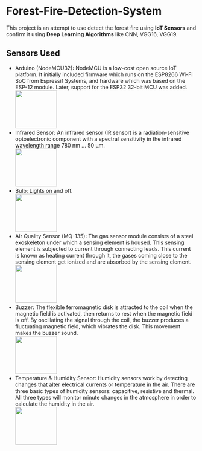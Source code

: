 # Forest-Fire-Detection-System
This project is an attempt to use detect the forest fire using **IoT Sensors** and confirm it using **Deep Learning Algorithms** like CNN, VGG16, VGG19.

## Sensors Used
  - Arduino (NodeMCU32): NodeMCU is a low-cost open source IoT platform. It initially included firmware which runs on the ESP8266 Wi-Fi SoC from Espressif Systems, and hardware which was based on the ESP-12 module. Later, support for the ESP32 32-bit MCU was added.
    <br> <img src="https://user-images.githubusercontent.com/72027411/211216615-cd1a5596-9174-443e-8753-99af3d9abbe0.jpg" width="110" height="100">
  - Infrared Sensor: An infrared sensor (IR sensor) is a radiation-sensitive optoelectronic component with a spectral sensitivity in the infrared wavelength range 780 nm … 50 µm.
    <br> <img src="https://user-images.githubusercontent.com/72027411/219781449-ac07dc65-7213-4e57-be0c-0a84b80511dd.png" width="110" height="100">
  - Bulb: Lights on and off.
    <br> <img src="https://user-images.githubusercontent.com/72027411/211212492-8c49b6f3-6a92-4798-b2bd-b7157ad147d5.jpg" width="110" height="100">
  - Air Quality Sensor (MQ-135): The gas sensor module consists of a steel exoskeleton under which a sensing element is housed. This sensing element is subjected to    current through connecting leads. This current is known as heating current through it, the gases coming close to the sensing element get ionized and are absorbed by the sensing element. 
    <br> <img src="https://user-images.githubusercontent.com/72027411/211212487-d883dd8d-f80c-4902-8985-c293630f2153.jpg" width="110" height="100">
  - Buzzer: The flexible ferromagnetic disk is attracted to the coil when the magnetic field is activated, then returns to rest when the magnetic field is off. By oscillating the signal through the coil, the buzzer produces a fluctuating magnetic field, which vibrates the disk. This movement makes the buzzer sound.
    <br> <img src="https://user-images.githubusercontent.com/72027411/211212502-3d92abbe-0f13-42a0-acff-27a8c9bad98c.jpg" width="110" height="100">   
  - Temperature & Humidity Sensor: Humidity sensors work by detecting changes that alter electrical currents or temperature in the air. There are three basic types of humidity sensors: capacitive, resistive and thermal. All three types will monitor minute changes in the atmosphere in order to calculate the humidity in the air.
    <br> <img src="https://user-images.githubusercontent.com/72027411/211212473-0d4b7ab9-c83b-475b-9664-1e1d45b2b85f.png" width="110" height="100">
